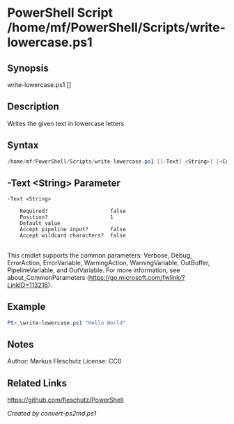 # PowerShell Script /home/mf/PowerShell/Scripts/write-lowercase.ps1

## Synopsis
write-lowercase.ps1 [<text>]

## Description
Writes the given text in lowercase letters

## Syntax
```powershell
/home/mf/PowerShell/Scripts/write-lowercase.ps1 [[-Text] <String>] [<CommonParameters>]
```

## -Text &lt;String&gt; Parameter

```
-Text <String>
    
    Required?                    false
    Position?                    1
    Default value                
    Accept pipeline input?       false
    Accept wildcard characters?  false
```
## <CommonParameters>
This cmdlet supports the common parameters: Verbose, Debug, ErrorAction, ErrorVariable, WarningAction, WarningVariable, OutBuffer, PipelineVariable, and OutVariable. For more information, see about_CommonParameters (https://go.microsoft.com/fwlink/?LinkID=113216).

## Example
```powershell
PS>.\write-lowercase.ps1 "Hello World"
```


## Notes
Author:  Markus Fleschutz
License: CC0

## Related Links
https://github.com/fleschutz/PowerShell

*Created by convert-ps2md.ps1*
